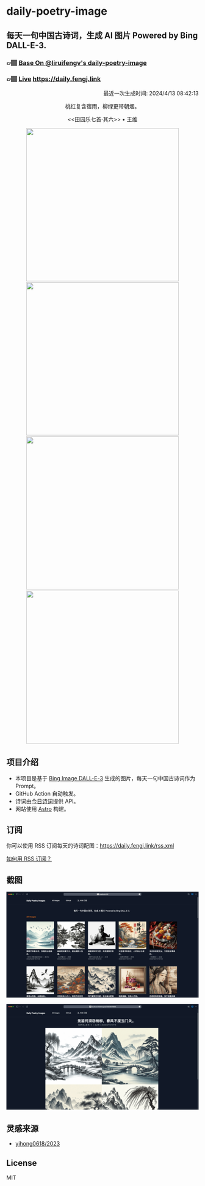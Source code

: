 
# daily-poetry-image

## 每天一句中国古诗词，生成 AI 图片 Powered by Bing DALL-E-3.

### 👉🏽 [Base On @liruifengv's daily-poetry-image](https://github.com/liruifengv/daily-poetry-image)

### 👉🏽 [Live](https://daily.fengj.link) https://daily.fengj.link

<p align="right">
  最近一次生成时间: 2024/4/13 08:42:13
</p>
<p align="center">
桃红复含宿雨，柳绿更带朝烟。
</p>
<p align="center">
<<田园乐七首·其六>> • 王维
</p>
<p align="center">
<img src="https://tse4.mm.bing.net/th/id/OIG3.Puuw2pGHXSpn4mArp5tW" height="400" width="400" />
<img src="https://tse1.mm.bing.net/th/id/OIG3.BwbJMIdi456KJrO_FhlP" height="400" width="400" />
<img src="https://tse4.mm.bing.net/th/id/OIG3.fBE05Y2LJXs1TNdENWeI" height="400" width="400" />
<img src="https://tse2.mm.bing.net/th/id/OIG3.OBgXKgIpowsdP09X3PVG" height="400" width="400" />
</p>

## 项目介绍

-   本项目是基于 [Bing Image DALL-E-3](https://www.bing.com/images/create) 生成的图片，每天一句中国古诗词作为 Prompt。
-   GitHub Action 自动触发。
-   诗词由[今日诗词](https://www.jinrishici.com/)提供 API。
-   网站使用 [Astro](https://astro.build) 构建。

## 订阅

你可以使用 RSS 订阅每天的诗词配图：https://daily.fengj.link/rss.xml

[如何用 RSS 订阅？](https://zhuanlan.zhihu.com/p/55026716)

## 截图

![图片列表](./screenshots/Snipaste_2023-12-28_21-00-26.png)

![图片详情](./screenshots/Snipaste_2023-12-28_21-00-53.png)

## 灵感来源

-   [yihong0618/2023](https://github.com/yihong0618/2023)

## License

MIT
